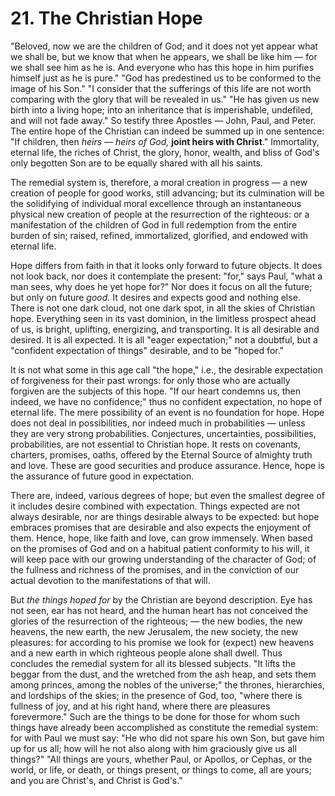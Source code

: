 # 21. The Christian Hope

"Beloved, now we are the children of God; and it does not yet appear what we shall be, but we know that when he appears, we shall be like him — for we shall see him as he is. And everyone who has this hope in him purifies himself just as he is pure." "God has predestined us to be conformed to the image of his Son." "I consider that the sufferings of this life are not worth comparing with the glory that will be revealed in us." "He has given us new birth into a living hope; into an inheritance that is imperishable, undefiled, and will not fade away." So testify three Apostles — John, Paul, and Peter. The entire hope of the Christian can indeed be summed up in one sentence: "If children, then *heirs — heirs of God,* **joint heirs with Christ**." Immortality, eternal life, the riches of Christ, the glory, honor, wealth, and bliss of God's only begotten Son are to be equally shared with all his saints.

The remedial system is, therefore, a moral creation in progress — a new creation of people for good works, still advancing; but its culmination will be the solidifying of individual moral excellence through an instantaneous physical new creation of people at the resurrection of the righteous: or a manifestation of the children of God in full redemption from the entire burden of sin; raised, refined, immortalized, glorified, and endowed with eternal life.

Hope differs from faith in that it looks only forward to future objects. It does not look back, nor does it contemplate the present: "for," says Paul, "what a man sees, why does he yet hope for?" Nor does it focus on all the future; but only on future *good.* It desires and expects good and nothing else. There is not one dark cloud, not one dark spot, in all the skies of Christian hope. Everything seen in its vast dominion, in the limitless prospect ahead of us, is bright, uplifting, energizing, and transporting. It is all desirable and desired. It is all expected. It is all "eager expectation;" not a doubtful, but a "confident expectation of things" desirable, and to be "hoped for."

It is not what some in this age call "the hope," i.e., the desirable expectation of forgiveness for their past wrongs: for only those who are actually forgiven are the subjects of this hope. "If our heart condemns us, then indeed, we have no confidence;" thus no confident expectation, no hope of eternal life. The mere possibility of an event is no foundation for hope. Hope does not deal in possibilities, nor indeed much in probabilities — unless they are very strong probabilities. Conjectures, uncertainties, possibilities, probabilities, are not essential to Christian hope. It rests on covenants, charters, promises, oaths, offered by the Eternal Source of almighty truth and love. These are good securities and produce assurance. Hence, hope is the assurance of future good in expectation.

There are, indeed, various degrees of hope; but even the smallest degree of it includes desire combined with expectation. Things expected are not always desirable, nor are things desirable always to be expected: but hope embraces promises that are desirable and also expects the enjoyment of them. Hence, hope, like faith and love, can grow immensely. When based on the promises of God and on a habitual patient conformity to his will, it will keep pace with our growing understanding of the character of God; of the fullness and richness of the promises, and in the conviction of our actual devotion to the manifestations of that will.

But *the things hoped for* by the Christian are beyond description. Eye has not seen, ear has not heard, and the human heart has not conceived the glories of the resurrection of the righteous; — the new bodies, the new heavens, the new earth, the new Jerusalem, the new society, the new pleasures: for according to his promise we look for (expect) new heavens and a new earth in which righteous people alone shall dwell. Thus concludes the remedial system for all its blessed subjects. "It lifts the beggar from the dust, and the wretched from the ash heap, and sets them among princes, among the nobles of the universe;" the thrones, hierarchies, and lordships of the skies; in the presence of God, too, "where there is fullness of joy, and at his right hand, where there are pleasures forevermore." Such are the things to be done for those for whom such things have already been accomplished as constitute the remedial system: for with Paul we must say: "He who did not spare his own Son, but gave him up for us all; how will he not also along with him graciously give us all things?" "All things are yours, whether Paul, or Apollos, or Cephas, or the world, or life, or death, or things present, or things to come, all are yours; and you are Christ's, and Christ is God's."
